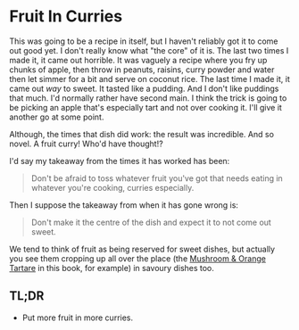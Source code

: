 # Fruit In Curries

This was going to be a recipe in itself, but I haven't reliably got it to come
out good yet.  I don't really know what "the core" of it is. The last two times
I made it, it came out horrible.  It was vaguely a recipe where you fry up
chunks of apple, then throw in peanuts, raisins, curry powder and water then
let simmer for a bit and serve on coconut rice.  The last time I made it, it
came out _way_ to sweet.  It tasted like a pudding.  And I don't like puddings
that much. I'd normally rather have second main.  I think the trick is going to
be picking an apple that's especially tart and not over cooking it.  I'll give
it another go at some point.

Although, the times that dish did work: the result was incredible.  And so
novel.  A fruit curry!  Who'd have thought!?

I'd say my takeaway from the times it has worked has been:

> Don't be afraid to toss whatever fruit you've got that needs
  eating in whatever you're cooking, curries especially.

Then I suppose the takeaway from when it has gone wrong is:

> Don't make it the centre of the dish and expect it to not come
  out sweet.

We tend to think of fruit as being reserved for sweet dishes, but actually you
see them cropping up all over the place (the [Mushroom & Orange
Tartare](./mushroom-orange.md) in this book, for example) in savoury dishes
too.

## TL;DR

- Put more fruit in more curries.
